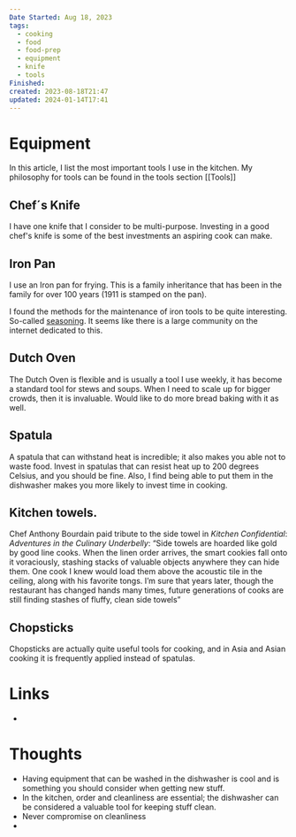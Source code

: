 ```yaml
---
Date Started: Aug 18, 2023
tags:
  - cooking
  - food
  - food-prep
  - equipment
  - knife
  - tools
Finished: 
created: 2023-08-18T21:47
updated: 2024-01-14T17:41
---
```

# Equipment
In this article, I list the most important tools I use in the kitchen.  My philosophy for tools can be found in the tools section [[Tools]]

## Chef´s Knife
I have one knife that I consider to be multi-purpose. Investing in a good chef's knife is some of the best investments an aspiring cook can make. 

## Iron Pan
I use an Iron pan for frying. This is a family inheritance that has been in the family for over 100 years (1911 is stamped on the pan). 

I found the methods for the maintenance of iron tools to be quite interesting. So-called [seasoning](https://www.seriouseats.com/how-to-season-cast-iron-pans-skillets-cookware). It seems like there is a large community on the internet dedicated to this. 


## Dutch Oven
The Dutch Oven is flexible and is usually a tool I use weekly, it has become a standard tool for stews and soups.  When I need to scale up for bigger crowds, then it is invaluable. Would like to do more bread baking with it as well. 
## Spatula
A spatula that can withstand heat is incredible; it also makes you able not to waste food. Invest in spatulas that can resist heat up to 200 degrees Celsius, and you should be fine. Also, I find being able to put them in the dishwasher makes you more likely to invest time in cooking. 

## Kitchen towels. 
Chef Anthony Bourdain paid tribute to the side towel in _Kitchen Confidential_: _Adventures in the Culinary Underbelly_: “Side towels are hoarded like gold by good line cooks. When the linen order arrives, the smart cookies fall onto it voraciously, stashing stacks of valuable objects anywhere they can hide them. One cook I knew would load them above the acoustic tile in the ceiling, along with his favorite tongs. I’m sure that years later, though the restaurant has changed hands many times, future generations of cooks are still finding stashes of fluffy, clean side towels”

## Chopsticks
Chopsticks are actually quite useful tools for cooking, and in Asia and Asian cooking it is frequently applied instead of spatulas. 

# Links
- 

# Thoughts 
- Having equipment that can be washed in the dishwasher is cool and is something you should consider when getting new stuff. 
- In the kitchen, order and cleanliness are essential; the dishwasher can be considered a valuable tool for keeping stuff clean. 
- Never compromise on cleanliness
- 


